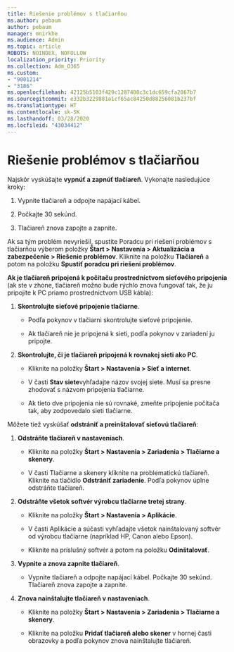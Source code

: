 ```yaml
---
title: Riešenie problémov s tlačiarňou
ms.author: pebaum
author: pebaum
manager: mnirkhe
ms.audience: Admin
ms.topic: article
ROBOTS: NOINDEX, NOFOLLOW
localization_priority: Priority
ms.collection: Adm_O365
ms.custom:
- "9001214"
- "3186"
ms.openlocfilehash: 42125b5103f429c1287400c3c1dc659cfa2067b7
ms.sourcegitcommit: e332b3229881a1cf65ac84250d88256081b237bf
ms.translationtype: HT
ms.contentlocale: sk-SK
ms.lasthandoff: 03/28/2020
ms.locfileid: "43034412"
---
```

# <a name="troubleshoot-your-printer"></a>Riešenie problémov s tlačiarňou

Najskôr vyskúšajte **vypnúť a zapnúť tlačiareň**. Vykonajte nasledujúce kroky:

1. Vypnite tlačiareň a odpojte napájací kábel.

2. Počkajte 30 sekúnd.

3. Tlačiareň znova zapojte a zapnite.

Ak sa tým problém nevyriešil, spustite Poradcu pri riešení problémov s tlačiarňou výberom položky **Štart > Nastavenia > Aktualizácia a zabezpečenie > Riešenie problémov**. Kliknite na položku **Tlačiareň** a potom na položku **Spustiť poradcu pri riešení problémov**.

**Ak je tlačiareň pripojená k počítaču prostredníctvom sieťového pripojenia** (ak ste v zhone, tlačiareň možno bude rýchlo znova fungovať tak, že ju pripojíte k PC priamo prostredníctvom USB kábla):

1. **Skontrolujte sieťové pripojenie tlačiarne**.
    
    - Podľa pokynov v tlačiarni skontrolujte sieťové pripojenie.

    - Ak tlačiareň nie je pripojená k sieti, podľa pokynov v zariadení ju pripojte.

2. **Skontrolujte, či je tlačiareň pripojená k rovnakej sieti ako PC**.

    - Kliknite na položky **Štart > Nastavenia > Sieť a internet**.

    - V časti **Stav siete**vyhľadajte názov svojej siete. Musí sa presne zhodovať s názvom pripojenia tlačiarne.

    - Ak tieto dve pripojenia nie sú rovnaké, zmeňte pripojenie počítača tak, aby zodpovedalo sieti tlačiarne.

Môžete tiež vyskúšať **odstrániť a preinštalovať sieťovú tlačiareň**:

1. **Odstráňte tlačiareň v nastaveniach**.

    - Kliknite na položky **Štart > Nastavenia > Zariadenia > Tlačiarne a skenery**.

    - V časti Tlačiarne a skenery kliknite na problematickú tlačiareň. Kliknite na tlačidlo **Odstrániť zariadenie**. Podľa pokynov úplne odstráňte tlačiareň.

2. **Odstráňte všetok softvér výrobcu tlačiarne tretej strany**.

    - Kliknite na položky **Štart > Nastavenia > Aplikácie**.

    - V časti Aplikácie a súčasti vyhľadajte všetok nainštalovaný softvér od výrobcu tlačiarne (napríklad HP, Canon alebo Epson).

    - Kliknite na príslušný softvér a potom na položku **Odinštalovať**.

3. **Vypnite a znova zapnite tlačiareň**.

    - Vypnite tlačiareň a odpojte napájací kábel. Počkajte 30 sekúnd. Tlačiareň znova zapojte a zapnite.

4. **Znova nainštalujte tlačiareň v nastaveniach**.

    - Kliknite na položky **Štart > Nastavenia > Zariadenia > Tlačiarne a skenery**.
 
    - Kliknite na položku **Pridať tlačiareň alebo skener** v hornej časti obrazovky a podľa pokynov znova nainštalujte tlačiareň.
